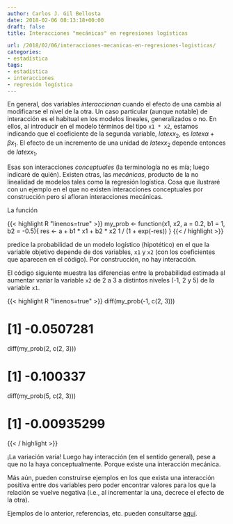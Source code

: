 ```yaml
---
author: Carlos J. Gil Bellosta
date: 2018-02-06 08:13:18+00:00
draft: false
title: Interacciones "mecánicas" en regresiones logísticas

url: /2018/02/06/interacciones-mecanicas-en-regresiones-logisticas/
categories:
- estadística
tags:
- estadística
- interacciones
- regresión logística
---
```


En general, dos variables _interaccionan_ cuando el efecto de una cambia al modificarse el nivel de la otra. Un caso particular (aunque notable) de interacción es el habitual en los modelos lineales, generalizados o no. En ellos, al introducir en el modelo términos del tipo `x1 * x2`, estamos indicando que el coeficiente de la segunda variable, $latex x_2$, es $latex \alpha + \beta x_1$. El efecto de un incremento de una unidad de $latex x_2$ depende entonces de $latex x_1$.

Esas son interacciones _conceptuales_ (la terminología no es mía; luego indicaré de quién). Existen otras, las _mecánicas_, producto de la no linealidad de modelos tales como la regresión logística. Cosa que ilustraré con un ejemplo en el que no existen interacciones conceptuales por construcción pero sí afloran interacciones mecánicas.

La función

{{< highlight R "linenos=true" >}}
my_prob <- function(x1, x2, a = 0.2, b1 = 1, b2 = -0.5){
  res <- a + b1 * x1 + b2 * x2
  1 / (1 + exp(-res))
}
{{< / highlight >}}

predice la probabilidad de un modelo logístico (hipotético) en el que la variable objetivo depende de dos variables, `x1` y `x2` (con los coeficientes que aparecen en el código). Por construcción, no hay interacción.

El código siguiente muestra las diferencias entre la probabilidad estimada al aumentar variar la variable `x2` de 2 a 3 a distintos niveles (-1, 2 y 5) de la variable `x1`.

{{< highlight R "linenos=true" >}}
diff(my_prob(-1, c(2, 3)))
# [1] -0.0507281
diff(my_prob(2, c(2, 3)))
# [1] -0.100337
diff(my_prob(5, c(2, 3)))
# [1] -0.00935299
{{< / highlight >}}

¡La variación varía! Luego hay interacción (en el sentido general), pese a que no la haya conceptualmente. Porque existe una interacción mecánica.

Más aún, pueden construirse ejemplos en los que exista una interacción positiva entre dos variables pero poder encontrar valores para los que la relación se vuelve negativa (i.e., al incrementar la una, decrece el efecto de la otra).

Ejemplos de lo anterior, referencias, etc. pueden consultarse [aquí](http://datacolada.org/57).

